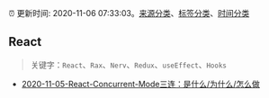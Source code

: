 :alarm_clock: 更新时间: 2020-11-06 07:33:03。[来源分类](../README.md)、[标签分类](../TAGS.md)、[时间分类](../TIMELINE.md)

## React


> 关键字：`React`、`Rax`、`Nerv`、`Redux`、`useEffect`、`Hooks`



- [2020-11-05-React-Concurrent-Mode三连：是什么/为什么/怎么做](https://juejin.im/post/6891848244972748807) 